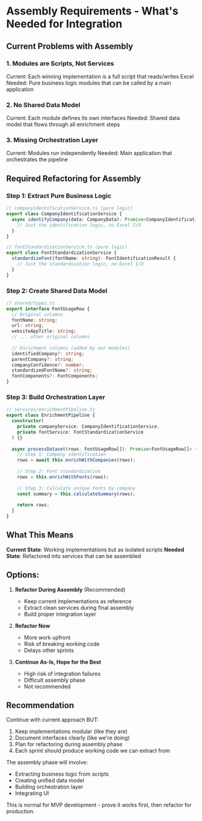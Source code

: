 # Assembly Requirements - What's Needed for Integration

## Current Problems with Assembly

### 1. **Modules are Scripts, Not Services**
Current: Each winning implementation is a full script that reads/writes Excel
Needed: Pure business logic modules that can be called by a main application

### 2. **No Shared Data Model**
Current: Each module defines its own interfaces
Needed: Shared data model that flows through all enrichment steps

### 3. **Missing Orchestration Layer**
Current: Modules run independently
Needed: Main application that orchestrates the pipeline

## Required Refactoring for Assembly

### Step 1: Extract Pure Business Logic
```typescript
// companyIdentificationService.ts (pure logic)
export class CompanyIdentificationService {
  async identifyCompany(data: CompanyData): Promise<CompanyIdentificationResult> {
    // Just the identification logic, no Excel I/O
  }
}

// fontStandardizationService.ts (pure logic)
export class FontStandardizationService {
  standardizeFont(fontName: string): FontIdentificationResult {
    // Just the standardization logic, no Excel I/O
  }
}
```

### Step 2: Create Shared Data Model
```typescript
// shared/types.ts
export interface FontUsageRow {
  // Original columns
  fontName: string;
  url: string;
  websiteAppTitle: string;
  // ... other original columns
  
  // Enrichment columns (added by our modules)
  identifiedCompany?: string;
  parentCompany?: string;
  companyConfidence?: number;
  standardizedFontName?: string;
  fontComponents?: FontComponents;
}
```

### Step 3: Build Orchestration Layer
```typescript
// services/enrichmentPipeline.ts
export class EnrichmentPipeline {
  constructor(
    private companyService: CompanyIdentificationService,
    private fontService: FontStandardizationService
  ) {}
  
  async processDataset(rows: FontUsageRow[]): Promise<FontUsageRow[]> {
    // Step 1: Company identification
    rows = await this.enrichWithCompanies(rows);
    
    // Step 2: Font standardization
    rows = this.enrichWithFonts(rows);
    
    // Step 3: Calculate unique fonts by company
    const summary = this.calculateSummary(rows);
    
    return rows;
  }
}
```

## What This Means

**Current State**: Working implementations but as isolated scripts
**Needed State**: Refactored into services that can be assembled

## Options:

1. **Refactor During Assembly** (Recommended)
   - Keep current implementations as reference
   - Extract clean services during final assembly
   - Build proper integration layer

2. **Refactor Now**
   - More work upfront
   - Risk of breaking working code
   - Delays other sprints

3. **Continue As-Is, Hope for the Best**
   - High risk of integration failures
   - Difficult assembly phase
   - Not recommended

## Recommendation

Continue with current approach BUT:
1. Keep implementations modular (like they are)
2. Document interfaces clearly (like we're doing)
3. Plan for refactoring during assembly phase
4. Each sprint should produce working code we can extract from

The assembly phase will involve:
- Extracting business logic from scripts
- Creating unified data model
- Building orchestration layer
- Integrating UI

This is normal for MVP development - prove it works first, then refactor for production.